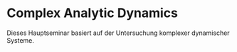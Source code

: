 Complex Analytic Dynamics
=========================

Dieses Hauptseminar basiert auf der Untersuchung komplexer dynamischer Systeme.
